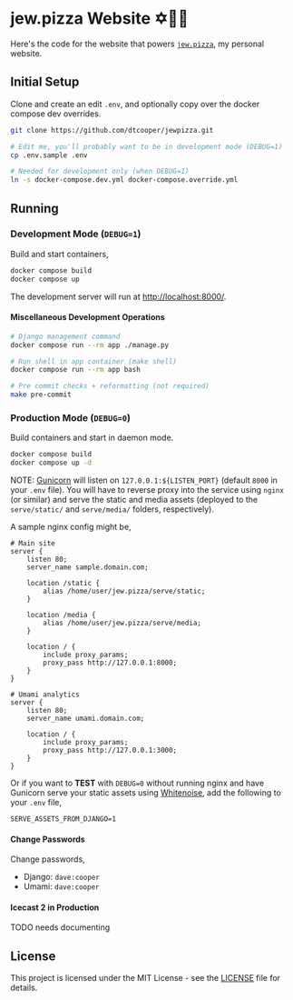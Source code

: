 # jew.pizza Website ✡️🍕🥸

Here's the code for the website that powers [`jew.pizza`](https://jew.pizza), my
personal website.


## Initial Setup

Clone and create an edit `.env`, and optionally copy over the docker compose dev
overrides.

```bash
git clone https://github.com/dtcooper/jewpizza.git

# Edit me, you'll probably want to be in development mode (DEBUG=1)
cp .env.sample .env

# Needed for development only (when DEBUG=1)
ln -s docker-compose.dev.yml docker-compose.override.yml
```


## Running

### Development Mode (`DEBUG=1`)

Build and start containers,

```bash
docker compose build
docker compose up
```

The development server will run at <http://localhost:8000/>.


#### Miscellaneous Development Operations

```bash
# Django management command
docker compose run --rm app ./manage.py

# Run shell in app container (make shell)
docker compose run --rm app bash

# Pre commit checks + reformatting (not required)
make pre-commit
```


### Production Mode (`DEBUG=0`)

Build containers and start in daemon mode.

```bash
docker compose build
docker compose up -d
```

NOTE: [Gunicorn](https://gunicorn.org/) will listen on `127.0.0.1:${LISTEN_PORT}`
(default `8000` in your `.env` file). You will have to reverse proxy into the service
using `nginx` (or similar) and serve the static and media assets (deployed to the
`serve/static/` and `serve/media/` folders, respectively).

A sample nginx config might be,

```nginx
# Main site
server {
    listen 80;
    server_name sample.domain.com;

    location /static {
        alias /home/user/jew.pizza/serve/static;
    }

    location /media {
        alias /home/user/jew.pizza/serve/media;
    }

    location / {
        include proxy_params;
        proxy_pass http://127.0.0.1:8000;
    }
}

# Umami analytics
server {
    listen 80;
    server_name umami.domain.com;

    location / {
        include proxy_params;
        proxy_pass http://127.0.0.1:3000;
    }
}
```

Or if you want to **TEST** with `DEBUG=0` without running nginx and have Gunicorn
serve your static assets using [Whitenoise](http://whitenoise.evans.io/en/stable/),
add the following to your `.env` file,

```
SERVE_ASSETS_FROM_DJANGO=1
```

#### Change Passwords

Change passwords,
* Django: `dave:cooper`
* Umami: `dave:cooper`

#### Icecast 2 in Production

TODO needs documenting

## License

This project is licensed under the MIT License - see the [LICENSE](LICENSE) file
for details.
